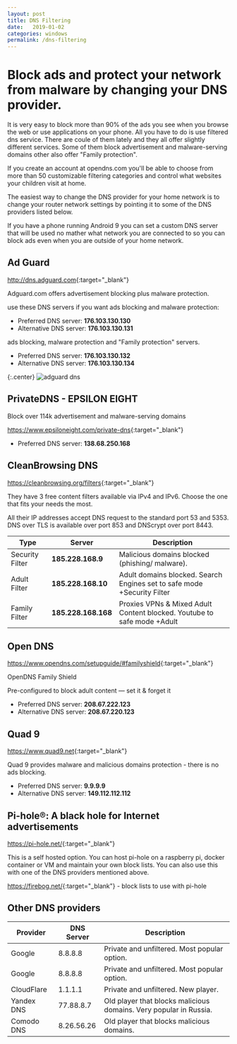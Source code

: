 ```yaml
---
layout: post
title: DNS Filtering
date:   2019-01-02
categories: windows
permalink: /dns-filtering
---
```

# Block ads and protect your network from malware by changing your DNS provider.

It is very easy to block more than 90% of the ads you see when you browse the web or use applications on your phone. All you have to do is use filtered dns service.
There are coule of them lately and they all offer slightly different services. Some of them block advertisement and malware-serving domains other also offer "Family protection". 

If you create an account at opendns.com you'll be able to choose from more than 50 customizable filtering categories and control what websites your children visit at home.

The easiest way to change the DNS provider for your home network is to change your router network settings by pointing it to some of the DNS providers listed below.

If you have a phone running Android 9 you can set a custom DNS server that will be used no mather what network you are connected to so you can block ads even when you are outside of your home network. 

## Ad Guard
<http://dns.adguard.com>{:target="_blank"}

Adguard.com offers advertisement blocking plus malware protection.

use these DNS servers if you want ads blocking and malware protection:

* Preferred DNS server: **176.103.130.130**
* Alternative DNS server: **176.103.130.131**

ads blocking, malware protection and "Family protection" servers.

* Preferred DNS server: **176.103.130.132**
* Alternative DNS server: **176.103.130.134**

{:.center}
![adguard dns](https://adguard.com/img/products/dns.png)

## PrivateDNS - EPSILON EIGHT 

Block over 114k advertisement and malware-serving domains

<https://www.epsiloneight.com/private-dns>{:target="_blank"}

* Preferred DNS server: **138.68.250.168** 

## CleanBrowsing DNS

<https://cleanbrowsing.org/filters>{:target="_blank"}

They have 3 free content filters available via IPv4 and IPv6. Choose the one that fits your needs the most. 

All their IP addresses accept DNS request to the standard port 53 and 5353. DNS over TLS is available over port 853 and DNScrypt over port 8443.

| Type | Server | Description |
|--|--|--|
| Security Filter 	| **185.228.168.9**   	| Malicious domains blocked (phishing/ malware).                          	|
| Adult Filter    	| **185.228.168.10**  	| Adult domains blocked. Search Engines set to safe mode +Security Filter 	|
| Family Filter   	| **185.228.168.168** 	| Proxies VPNs & Mixed Adult Content blocked. Youtube to safe mode +Adult 	|


## Open DNS
<https://www.opendns.com/setupguide/#familyshield>{:target="_blank"}

OpenDNS Family Shield

Pre-configured to block adult content — set it & forget it
* Preferred DNS server: **208.67.222.123**
* Alternative DNS server: **208.67.220.123**

## Quad 9
<https://www.quad9.net>{:target="_blank"}

Quad 9 provides malware and malicious domains protection - there is no ads blocking.

* Preferred DNS server: **9.9.9.9**
* Alternative DNS server: **149.112.112.112**

## Pi-hole®: A black hole for Internet advertisements
<https://pi-hole.net/>{:target="_blank"}

This is a self hosted option. You can host pi-hole on a raspberry pi, docker container or VM and maintain your own block lists.
You can also use this with one of the DNS providers mentioned above.

<https://firebog.net/>{:target="_blank"} - block lists to use with pi-hole


## Other DNS providers


| Provider  |  DNS Server | Description |
|--|--|--|
| Google | 8.8.8.8 |  Private and unfiltered. Most popular option. |
| Google | 8.8.8.8 |  Private and unfiltered. Most popular option. |
| CloudFlare | 1.1.1.1 | Private and unfiltered. New player. |
| Yandex DNS | 77.88.8.7 | Old player that blocks malicious domains. Very popular in Russia. |
| Comodo DNS |  8.26.56.26 |  Old player that blocks malicious domains. |